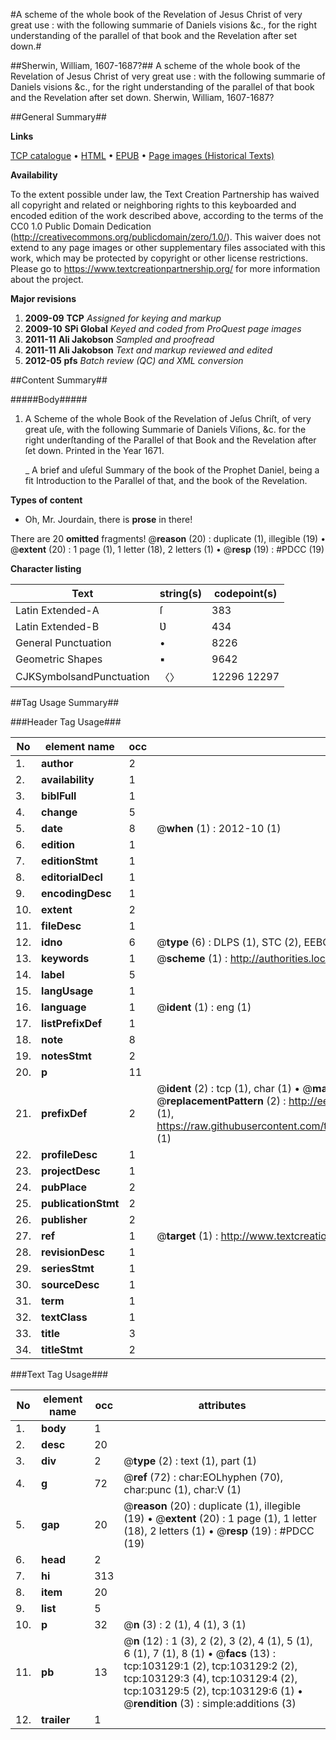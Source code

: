 #A scheme of the whole book of the Revelation of Jesus Christ of very great use : with the following summarie of Daniels visions &c., for the right understanding of the parallel of that book and the Revelation after set down.#

##Sherwin, William, 1607-1687?##
A scheme of the whole book of the Revelation of Jesus Christ of very great use : with the following summarie of Daniels visions &c., for the right understanding of the parallel of that book and the Revelation after set down.
Sherwin, William, 1607-1687?

##General Summary##

**Links**

[TCP catalogue](http://www.ota.ox.ac.uk/tcp/)  • 
[HTML](http://tei.it.ox.ac.uk/tcp/Texts-HTML/free/A59/A59943.html)  • 
[EPUB](http://tei.it.ox.ac.uk/tcp/Texts-EPUB/free/A59/A59943.epub) • 
[Page images (Historical Texts)](https://historicaltexts.jisc.ac.uk/eebo-15057515e)

**Availability**

To the extent possible under law, the Text Creation Partnership has waived all copyright and related or neighboring rights to this keyboarded and encoded edition of the work described above, according to the terms of the CC0 1.0 Public Domain Dedication (http://creativecommons.org/publicdomain/zero/1.0/). This waiver does not extend to any page images or other supplementary files associated with this work, which may be protected by copyright or other license restrictions. Please go to https://www.textcreationpartnership.org/ for more information about the project.

**Major revisions**

1. __2009-09__ __TCP__ *Assigned for keying and markup*
1. __2009-10__ __SPi Global__ *Keyed and coded from ProQuest page images*
1. __2011-11__ __Ali Jakobson__ *Sampled and proofread*
1. __2011-11__ __Ali Jakobson__ *Text and markup reviewed and edited*
1. __2012-05__ __pfs__ *Batch review (QC) and XML conversion*

##Content Summary##

#####Body#####

1. A Scheme of the whole Book of the Revelation of Jeſus Chriſt, of very great uſe, with the following Summarie of Daniels Viſions, &c. for the right underſtanding of the Parallel of that Book and the Revelation after ſet down. Printed in the Year 1671.

    _ A brief and uſeful Summary of the book of the Prophet Daniel, being a fit Introduction to the Parallel of that, and the book of the Revelation.

**Types of content**

  * Oh, Mr. Jourdain, there is **prose** in there!

There are 20 **omitted** fragments! 
 @__reason__ (20) : duplicate (1), illegible (19)  •  @__extent__ (20) : 1 page (1), 1 letter (18), 2 letters (1)  •  @__resp__ (19) : #PDCC (19)

**Character listing**


|Text|string(s)|codepoint(s)|
|---|---|---|
|Latin Extended-A|ſ|383|
|Latin Extended-B|Ʋ|434|
|General Punctuation|•|8226|
|Geometric Shapes|▪|9642|
|CJKSymbolsandPunctuation|〈〉|12296 12297|

##Tag Usage Summary##

###Header Tag Usage###

|No|element name|occ|attributes|
|---|---|---|---|
|1.|__author__|2||
|2.|__availability__|1||
|3.|__biblFull__|1||
|4.|__change__|5||
|5.|__date__|8| @__when__ (1) : 2012-10 (1)|
|6.|__edition__|1||
|7.|__editionStmt__|1||
|8.|__editorialDecl__|1||
|9.|__encodingDesc__|1||
|10.|__extent__|2||
|11.|__fileDesc__|1||
|12.|__idno__|6| @__type__ (6) : DLPS (1), STC (2), EEBO-CITATION (1), OCLC (1), VID (1)|
|13.|__keywords__|1| @__scheme__ (1) : http://authorities.loc.gov/ (1)|
|14.|__label__|5||
|15.|__langUsage__|1||
|16.|__language__|1| @__ident__ (1) : eng (1)|
|17.|__listPrefixDef__|1||
|18.|__note__|8||
|19.|__notesStmt__|2||
|20.|__p__|11||
|21.|__prefixDef__|2| @__ident__ (2) : tcp (1), char (1)  •  @__matchPattern__ (2) : ([0-9\-]+):([0-9IVX]+) (1), (.+) (1)  •  @__replacementPattern__ (2) : http://eebo.chadwyck.com/downloadtiff?vid=$1&page=$2 (1), https://raw.githubusercontent.com/textcreationpartnership/Texts/master/tcpchars.xml#$1 (1)|
|22.|__profileDesc__|1||
|23.|__projectDesc__|1||
|24.|__pubPlace__|2||
|25.|__publicationStmt__|2||
|26.|__publisher__|2||
|27.|__ref__|1| @__target__ (1) : http://www.textcreationpartnership.org/docs/. (1)|
|28.|__revisionDesc__|1||
|29.|__seriesStmt__|1||
|30.|__sourceDesc__|1||
|31.|__term__|1||
|32.|__textClass__|1||
|33.|__title__|3||
|34.|__titleStmt__|2||


###Text Tag Usage###

|No|element name|occ|attributes|
|---|---|---|---|
|1.|__body__|1||
|2.|__desc__|20||
|3.|__div__|2| @__type__ (2) : text (1), part (1)|
|4.|__g__|72| @__ref__ (72) : char:EOLhyphen (70), char:punc (1), char:V (1)|
|5.|__gap__|20| @__reason__ (20) : duplicate (1), illegible (19)  •  @__extent__ (20) : 1 page (1), 1 letter (18), 2 letters (1)  •  @__resp__ (19) : #PDCC (19)|
|6.|__head__|2||
|7.|__hi__|313||
|8.|__item__|20||
|9.|__list__|5||
|10.|__p__|32| @__n__ (3) : 2 (1), 4 (1), 3 (1)|
|11.|__pb__|13| @__n__ (12) : 1 (3), 2 (2), 3 (2), 4 (1), 5 (1), 6 (1), 7 (1), 8 (1)  •  @__facs__ (13) : tcp:103129:1 (2), tcp:103129:2 (2), tcp:103129:3 (4), tcp:103129:4 (2), tcp:103129:5 (2), tcp:103129:6 (1)  •  @__rendition__ (3) : simple:additions (3)|
|12.|__trailer__|1||
